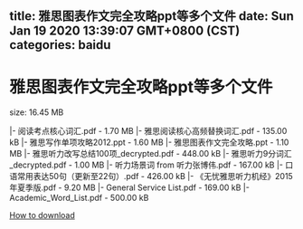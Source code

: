 
title: 雅思图表作文完全攻略ppt等多个文件
date: Sun Jan 19 2020 13:39:07 GMT+0800 (CST)    
categories: baidu
---

# 雅思图表作文完全攻略ppt等多个文件
size: 16.45 MB
 
 
|- 阅读考点核心词汇.pdf - 1.70 MB
|- 雅思阅读核心高频替换词汇.pdf - 135.00 kB
|- 雅思写作单项攻略2012.ppt - 1.60 MB
|- 雅思图表作文完全攻略.ppt - 1.10 MB
|- 雅思听力改写总结100项_decrypted.pdf - 448.00 kB
|- 雅思听力9分词汇_decrypted.pdf - 1.00 MB
|- 听力场景词 from 听力张博伟.pdf - 167.00 kB
|- 口语常用表达50句（更新至22句）.pdf - 426.00 kB
|- 《无忧雅思听力机经》2015年夏季版.pdf - 9.20 MB
|- General Service List.pdf - 169.00 kB
|- Academic_Word_List.pdf - 500.00 kB

[How to download](https://bpcam.bemobtrk.com/go/2ceec3aa-1ca2-46d6-b9ff-aaa5c184517c?jno=1487)